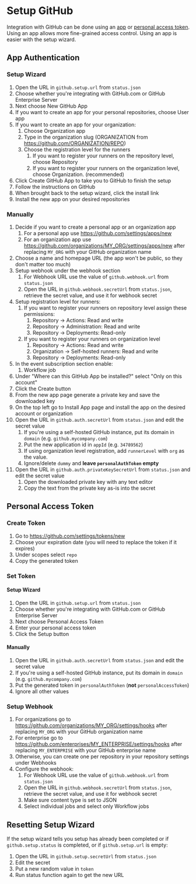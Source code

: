 # Setup GitHub

Integration with GitHub can be done using an [app](#app-authentication) or [personal access token](#personal-access-token). Using an app allows more fine-grained access control. Using an app is easier with the setup wizard.

## App Authentication

### Setup Wizard

1. Open the URL in `github.setup.url` from `status.json`
2. Choose whether you're integrating with GitHub.com or GitHub Enterprise Server
3. Next choose New GitHub App
4. If you want to create an app for your personal repositories, choose User app
5. If you want to create an app for your organization:
   1. Choose Organization app
   2. Type in the organization slug (ORGANIZATION from https://github.com/ORGANIZATION/REPO)
   3. Choose the registration level for the runners
      1. If you want to register your runners on the repository level, choose Repository
      2. If you want to register your runners on the organization level, choose Organization. (recommended)
6. Click Create GitHub App to take you to GitHub to finish the setup
7. Follow the instructions on GitHub
8. When brought back to the setup wizard, click the install link
9. Install the new app on your desired repositories

### Manually

1. Decide if you want to create a personal app or an organization app
    1. For a personal app use https://github.com/settings/apps/new
    2. For an organization app use https://github.com/organizations/MY_ORG/settings/apps/new after replacing `MY_ORG` with your GitHub organization name
2. Choose a name and homepage URL (the app won't be public, so they don't matter too much)
3. Setup webhook under the webhook section
    1. For Webhook URL use the value of `github.webhook.url` from `status.json`
    2. Open the URL in `github.webhook.secretUrl` from `status.json`, retrieve the secret value, and use it for webhook secret
4. Setup registration level for runners:
   1. If you want to register your runners on repository level assign these permissions:
       1. Repository    -> Actions: Read and write
       2. Repository    -> Administration: Read and write
       3. Repository    -> Deployments: Read-only
    2. If you want to register your runners on organization level
       1. Repository    -> Actions: Read and write
       2. Organization  -> Self-hosted runners: Read and write
       3. Repository    -> Deployments: Read-only
5. In the event subscription section enable:
    1. Workflow job
6. Under "Where can this GitHub App be installed?" select "Only on this account"
7. Click the Create button
8. From the new app page generate a private key and save the downloaded key
9. On the top left go to Install App page and install the app on the desired account or organization
10. Open the URL in `github.auth.secretUrl` from `status.json` and edit the secret value
    1. If you're using a self-hosted GitHub instance, put its domain in `domain` (e.g. `github.mycompany.com`)
    2. Put the new application id in `appId` (e.g. `34789562`)
    3. If using organization level registration, add `runnerLevel` with `org` as the value.
    3. Ignore/delete `dummy` and **leave `personalAuthToken` empty**
11. Open the URL in `github.auth.privateKeySecretUrl` from `status.json` and edit the secret value
    1. Open the downloaded private key with any text editor
    2. Copy the text from the private key as-is into the secret

## Personal Access Token

### Create Token

1. Go to https://github.com/settings/tokens/new
2. Choose your expiration date (you will need to replace the token if it expires)
3. Under scopes select `repo`
4. Copy the generated token

### Set Token

#### Setup Wizard

1. Open the URL in `github.setup.url` from `status.json`
2. Choose whether you're integrating with GitHub.com or GitHub Enterprise Server
3. Next choose Personal Access Token
4. Enter your personal access token
5. Click the Setup button

#### Manually

1. Open the URL in `github.auth.secretUrl` from `status.json` and edit the secret value
2. If you're using a self-hosted GitHub instance, put its domain in `domain` (e.g. `github.mycompany.com`)
3. Put the generated token in `personalAuthToken` (**not** `personalAccessToken`)
4. Ignore all other values

### Setup Webhook

1. For organizations go to https://github.com/organizations/MY_ORG/settings/hooks after replacing `MY_ORG` with your GitHub organization name
2. For enterprise go to https://github.com/enterprises/MY_ENTERPRISE/settings/hooks after replacing `MY_ENTERPRISE` with your GitHub enterprise name
3. Otherwise, you can create one per repository in your repository settings under Webhooks
4. Configure the webhook:
    1. For Webhook URL use the value of `github.webhook.url` from `status.json`
    2. Open the URL in `github.webhook.secretUrl` from `status.json`, retrieve the secret value, and use it for webhook secret
    3. Make sure content type is set to JSON
    4. Select individual jobs and select only Workflow jobs

## Resetting Setup Wizard

If the setup wizard tells you setup has already been completed or if `github.setup.status` is completed, or if `github.setup.url` is empty:

1. Open the URL in `github.setup.secretUrl` from `status.json`
2. Edit the secret
3. Put a new random value in `token`
4. Run status function again to get the new URL
